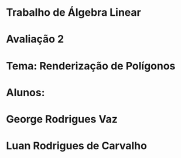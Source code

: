 # Trabalho de Álgebra Linear
# Avaliação 2
# Tema: Renderização de Polígonos

# Alunos:
# George Rodrigues Vaz
# Luan Rodrigues de Carvalho
